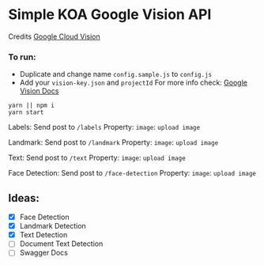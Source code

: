 # Simple KOA Google Vision API

Credits [Google Cloud Vision](https://github.com/GoogleCloudPlatform/cloud-vision)

### To run:
- Duplicate and change name ```config.sample.js``` to `config.js`
- Add your `vision-key.json` and `projectId`
For more info check: [Google Vision Docs](https://cloud.google.com/vision/docs/libraries#using_the_client_library)
```
yarn || npm i
yarn start
```
Labels:
Send post to `/labels` 
Property: `image`: `upload image`

Landmark:
Send post to `/landmark` 
Property: `image`: `upload image`

Text:
Send post to `/text` 
Property: `image`: `upload image`

Face Detection:
Send post to `/face-detection` 
Property: `image`: `upload image`

## Ideas:
- [X] Face Detection
- [X] Landmark Detection
- [X] Text Detection
- [ ] Document Text Detection
- [ ] Swagger Docs
